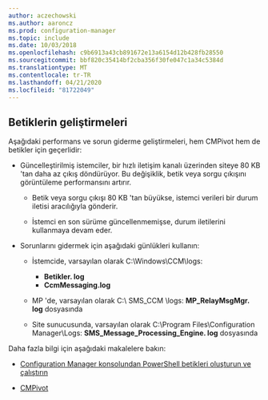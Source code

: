 ```yaml
---
author: aczechowski
ms.author: aaroncz
ms.prod: configuration-manager
ms.topic: include
ms.date: 10/03/2018
ms.openlocfilehash: c9b6913a43cb891672e13a6154d12b428fb28550
ms.sourcegitcommit: bbf820c35414bf2cba356f30fe047c1a34c5384d
ms.translationtype: MT
ms.contentlocale: tr-TR
ms.lasthandoff: 04/21/2020
ms.locfileid: "81722049"
---
```

## <a name="improvements-to-scripts"></a><a name="bkmk_scripts"></a>Betiklerin geliştirmeleri
<!--1358239-->

Aşağıdaki performans ve sorun giderme geliştirmeleri, hem CMPivot hem de betikler için geçerlidir:

- Güncelleştirilmiş istemciler, bir hızlı iletişim kanalı üzerinden siteye 80 KB 'tan daha az çıkış döndürüyor. Bu değişiklik, betik veya sorgu çıkışını görüntüleme performansını artırır.  

    - Betik veya sorgu çıkışı 80 KB 'tan büyükse, istemci verileri bir durum iletisi aracılığıyla gönderir.  

    - İstemci en son sürüme güncellenmemişse, durum iletilerini kullanmaya devam eder.  

- Sorunlarını gidermek için aşağıdaki günlükleri kullanın:  

    - İstemcide, varsayılan olarak C:\Windows\CCM\logs:  
        - **Betikler. log**  
        - **CcmMessaging.log**  

    - MP 'de, varsayılan olarak C:\ SMS_CCM \logs: **MP_RelayMsgMgr. log** dosyasında  

    - Site sunucusunda, varsayılan olarak C:\Program Files\Configuration Manager\Logs: **SMS_Message_Processing_Engine. log** dosyasında  


Daha fazla bilgi için aşağıdaki makalelere bakın:  

- [Configuration Manager konsolundan PowerShell betikleri oluşturun ve çalıştırın](../../../../apps/deploy-use/create-deploy-scripts.md)  

- [CMPivot](../../../servers/manage/cmpivot.md)  


